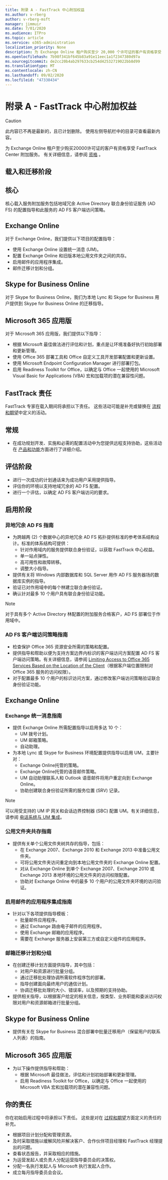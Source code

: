 ```yaml
---
title: 附录 A - FastTrack 中心附加权益
ms.author: v-rberg
author: v-rberg-msft
manager: jimmuir
ms.date: 7/01/2020
ms.audience: ITPro
ms.topic: article
ms.service: o365-administration
localization_priority: None
description: 为 Exchange Online 租户购买至少 20,000 个许可证的客户有资格享受 FastTrack 中心附加服务。有关详细信息，请参阅“符合条件的服务和计划”。
ms.openlocfilehash: 7b98f341bf645b83a91e11eec1a1f2347380d97a
ms.sourcegitcommit: de2cc20b4ab297633cb254d42532719022bb8d99
ms.translationtype: MT
ms.contentlocale: zh-CN
ms.lasthandoff: 09/02/2020
ms.locfileid: "47338434"
---
```

# <a name="appendix-a---fasttrack-center-additional-benefit"></a>附录 A - FastTrack 中心附加权益

> [!CAUTION]
> 此内容已不再是最新的，且已计划删除。 使用左侧导航栏中的目录可查看最新内容。

为 Exchange Online 租户至少购买20000许可证的客户有资格享受 FastTrack Center 附加服务。 有关详细信息，请参阅 [资格](eligibility.md) 。 
  
## <a name="onboarding-and-migration-phases"></a>载入和迁移阶段

## <a name="core"></a>核心

核心载入服务附加服务包括地域冗余 Active Directory 联合身份验证服务 (AD FS) 的配置指导和此服务的 AD FS 客户端访问策略。 
  
## <a name="exchange-online"></a>Exchange Online

对于 Exchange Online，我们提供以下项目的配置指导：
- 使用 Exchange Online 设置统一消息 (UM)。
- 配置 Exchange Online 和旧版本地公用文件夹之间的共存。
- 启用邮件的应用程序集成。 
- 邮件迁移计划和分组。
    
## <a name="skype-for-business-online"></a>Skype for Business Online

对于 Skype for Business Online，我们为本地 Lync 和 Skype for Business 用户提供到 Skype for Business Online 的迁移指导。
  
## <a name="microsoft-365-apps"></a>Microsoft 365 应用版

对于 Microsoft 365 应用版，我们提供以下指导： 
- 根据 Microsoft 最佳做法进行评估和计划，重点是让环境准备好执行初始部署和更新管理。 
- 使用 Office 365 部署工具和 Office 自定义工具开发部署配置和更新设置。 
- 使用 Microsoft Endpoint Configuration Manager 进行部署打包。  
- 启用 Readiness Toolkit for Office，以确定与 Office 一起使用的 Microsoft Visual Basic for Applications (VBA) 宏和加载项的潜在兼容性问题。
    
## <a name="fasttrack-responsibilities"></a>FastTrack 责任

FastTrack 专家在载入期间将承担以下责任。 这些活动可能是补充或替换在 [流程和期望](process-and-expectations.md)中定义的活动。
  
## <a name="general"></a>常规

- 在成功规划开发、实施和必需的配置活动中为您提供远程支持协助，这些活动在 [产品和功能](products-and-capabilities.md)方面进行了详细介绍。
    
## <a name="assess-phase"></a>评估阶段

- 进行一次成功的计划通话来为成功用户采用提供指导。 
- 评估你的环境以支持地域冗余的 AD FS 配置。  
- 进行一个评估，以确定 AD FS 客户端访问的要求。
    
## <a name="enable-phase"></a>启用阶段

### <a name="geo-redundant-ad-fs-guidance"></a>异地冗余 AD FS 指南

- 为跨越两 (2) 个数据中心的异地冗余 AD FS 拓扑提供标准的参考体系结构设计。标准的体系结构可提供：
  - 针对作用域内的服务提供联合身份验证，以获取 FastTrack 中心权益。 
  - 单一站点弹性。  
  - 高可用性和故障转移。  
  - 调整大小指导。 
- 提供有关将 Windows 内部数据库和 SQL Server 用作 AD FS 服务器场的数据库实例的指导。   
- 验证已对作用域中的每个林建立联合身份验证。  
- 确认针对最多 10 个用户具有联合身份验证功能。
    
> [!NOTE]
> 对于具有多个 Active Directory 林配置的附加服务合格客户，AD FS 部署位于作用域中。 
  
### <a name="ad-fs-client-access-policy-guidance"></a>AD FS 客户端访问策略指南

- 检查保护 Office 365 资源安全所需的策略和配置。  
- 提供指导和帮助以便为支持方案边界内标识的客户端访问方案配置 AD FS 客户端访问策略。有关详细信息，请参阅 [Limiting Access to Office 365 Services Based on the Location of the Client](https://go.microsoft.com/fwlink/?LinkID=525689)（根据客户端位置限制对 Office 365 服务的访问权限）。 
- 对于配置最多 10 个用户的标识访问方案，通过修改客户端访问策略验证联合身份验证功能。
    
## <a name="exchange-online"></a>Exchange Online

### <a name="exchange-unified-messaging-guidance"></a>Exchange 统一消息指南

- 提供 Exchange Online 所需配置指导以启用多达 10 个： 
  - UM 拨号计划。   
  - UM 邮箱策略。 
  - 自动助理。  
- 为本地 Lync 或 Skype for Business 环境配置提供指导以启用 UM，主要针对：  
  - Exchange Online托管的策略。  
  - Exchange Online托管的语音邮件策略。 
  - UM 自动助理联系人和 Outlook 语音邮件将用户重定向到 Exchange Online。 
  - 协助创建联合身份验证所需的服务位置 (SRV) 记录。
> [!NOTE]
> 可以用受支持的 UM IP 网关和会话边界控制器 (SBC) 配置 UM。有关详细信息，请参阅 [电话系统与 UM 集成](https://go.microsoft.com/fwlink/?LinkID=809293)。 
  
### <a name="public-folder-coexistence-guidance"></a>公用文件夹共存指南

- 提供有关单个公用文件夹树共存的指导，包括：  
  - 在 Exchange 2007、Exchange 2010 和 Exchange 2013 中准备公用文件夹。 
  - 可将公用文件夹访问重定向到本地公用文件夹的 Exchange Online 配置。  
  - 对从 Exchange Online 到单个 Exchange 2007、Exchange 2010 或 Exchange 2013 本地环境的公用文件夹的访问权限配置。  
  - 协助对 Exchange Online 中的最多 10 个用户的公用文件夹环境的访问验证。
    
### <a name="mail-enabled-application-integration-guidance"></a>启用邮件的应用程序集成指南

- 针对以下各项提供指导模板：  
  - 批量邮件应用程序。  
  - 通过 Exchange 路由电子邮件的应用程序。  
  - 使用 Exchange 邮箱的应用程序。  
  - 需要在 Exchange 服务器上安装第三方或自定义组件的应用程序。
    
### <a name="mailbox-migration-planning-and-grouping"></a>邮箱迁移计划和分组

- 在创建迁移计划方面提供指导，其中包括：  
  - 对用户和资源进行批量分组。
  - 通过迁移批处理协调所需软件程序包的部署。   
  - 指导创建面向最终用户的通信计划。 
  - 协调迁移批处理的大小、错误率，以及预期的支持协助。 
- 提供相关指导，以根据客户给定的相关信息，按类型、业务职能和委派访问权限对用户和资源邮箱进行批量分组。
    
## <a name="skype-for-business-online"></a>Skype for Business Online

- 提供有关在 Skype for Business 混合部署中批量迁移用户（保留用户的联系人列表）的指南。
    
## <a name="microsoft-365-apps"></a>Microsoft 365 应用版

- 为以下操作提供指导和帮助：  
  - 根据 Microsoft 最佳做法，评估和计划初始部署和更新管理。
  - 启用 Readiness Toolkit for Office，以确定与 Office 一起使用的 Microsoft VBA 宏和加载项的潜在兼容性问题。
  
## <a name="your-responsibilities"></a>你的责任

你在初始启用过程中将承担以下责任。 这些是对在 [过程和期望](process-and-expectations.md)方面定义的责任的补充。 
  
- 根据项目计划分配和管理资源。  
- 及时采取措施以缓解风险并解决客户、合作伙伴项目经理和 FastTrack 经理提出的问题。   
- 查看状态报告，并采取相应的措施。   
- 为运营发起人或负责人分配运营指导委员会的决策权。  
- 分配一名执行发起人与 Microsoft 执行发起人合作。  
- 成立每月指导委员会会议。
